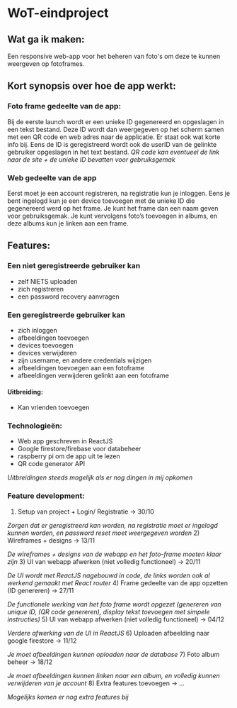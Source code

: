 # WoT-eindproject

## Wat ga ik maken:
Een responsive web-app voor het beheren van foto's om deze te kunnen weergeven op fotoframes.

## Kort synopsis over hoe de app werkt:
### Foto frame gedeelte van de app:
Bij de eerste launch wordt er een unieke ID gegenereerd en opgeslagen in een tekst bestand.
Deze ID wordt dan weergegeven op het scherm samen met een QR code en web adres naar de applicatie. Er staat ook wat korte info bij. Eens de ID is geregistreerd wordt ook de userID van de gelinkte gebruiker opgeslagen in het text bestand.
*QR code kan eventueel de link naar de site + de unieke ID bevatten voor gebruiksgemak*

### Web gedeelte van de app
Eerst moet je een account registreren, na registratie kun je inloggen. Eens je bent ingelogd kun je een device toevoegen met de unieke ID die gegenereerd werd op het frame. Je kunt het frame dan een naam geven voor gebruiksgemak. Je kunt vervolgens foto’s toevoegen in albums, en deze albums kun je linken aan een frame.


## Features:
 
### Een niet geregistreerde gebruiker kan
- zelf NIETS uploaden
- zich registreren
- een password recovery aanvragen
 
### Een geregistreerde gebruiker kan
- zich inloggen
- afbeeldingen toevoegen
- devices toevoegen
- devices verwijderen
- zijn username, en andere credentials wijzigen
- afbeeldingen toevoegen aan een fotoframe
- afbeeldingen verwijderen gelinkt aan een fotoframe
#### Uitbreiding:
- Kan vrienden toevoegen

 
### Technologieën:
- Web app geschreven in ReactJS
- Google firestore/firebase voor databeheer
- raspberry pi om de app uit te lezen
- QR code generator API
 
*Uitbreidingen steeds mogelijk als er nog dingen in mij opkomen*
 
### Feature development:
1) Setup van project + Login/ Registratie -> 30/10

*Zorgen dat er geregistreerd kan worden, na registratie moet er ingelogd kunnen worden, en password reset moet weergegeven worden*
2) Wireframes + designs -> 13/11

*De wireframes + designs van de webapp en het foto-frame moeten klaar zijn*
3) UI van webapp afwerken (niet volledig functioneel) -> 20/11

*De UI wordt met ReactJS nagebouwd in code, de links worden ook al werkend gemaakt met React router*
4) Frame gedeelte van de app opzetten (ID genereren) -> 27/11

*De functionele werking van het foto frame wordt opgezet (genereren van unique ID, (QR code genereren), display tekst toevoegen met simpele instructies)*
5) UI van webapp afwerken (niet volledig functioneel) -> 04/12

*Verdere afwerking van de UI in ReactJS*
6) Uploaden afbeelding naar google firestore -> 11/12

*Je moet afbeeldingen kunnen oploaden naar de database*
7) Foto album beheer -> 18/12

*Je moet afbeeldingen kunnen linken naar een album, en volledig kunnen verwijderen van je account*
8) Extra features toevoegen -> ...

*Mogelijks komen er nog extra features bij*
